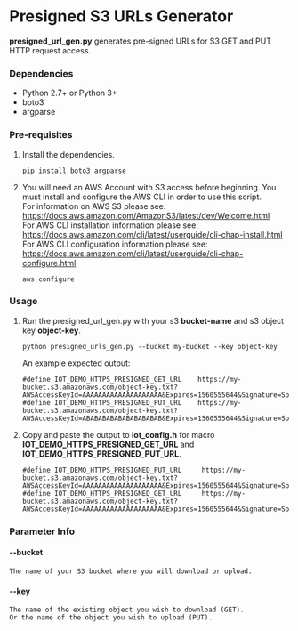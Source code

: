 # Presigned S3 URLs Generator 

**presigned_url_gen.py** generates pre-signed URLs for S3 GET and PUT HTTP request access.  

### Dependencies
* Python 2.7+ or Python 3+
* boto3
* argparse

### Pre-requisites
1. Install the dependencies.  
   ```
   pip install boto3 argparse
   ```

1. You will need an AWS Account with S3 access before beginning. You must install and configure the AWS CLI in order to 
   use this script.  
   For information on AWS S3 please see: https://docs.aws.amazon.com/AmazonS3/latest/dev/Welcome.html  
   For AWS CLI installation information please see: https://docs.aws.amazon.com/cli/latest/userguide/cli-chap-install.html  
   For AWS CLI configuration information please see: https://docs.aws.amazon.com/cli/latest/userguide/cli-chap-configure.html  
   ```
   aws configure
   ```

### Usage
1. Run the presigned_url_gen.py with your s3 **bucket-name** and s3 object key **object-key**.  
   ```
   python presigned_urls_gen.py --bucket my-bucket --key object-key
   ```  
   An example expected output:  
   ```
   #define IOT_DEMO_HTTPS_PRESIGNED_GET_URL    https://my-bucket.s3.amazonaws.com/object-key.txt?AWSAccessKeyId=AAAAAAAAAAAAAAAAAAAA&Expires=1560555644&Signature=SomeHash12345UrlABcdEFgfIjK%3D  
   #define IOT_DEMO_HTTPS_PRESIGNED_PUT_URL    https://my-bucket.s3.amazonaws.com/object-key.txt?AWSAccessKeyId=ABABABABABABABABABAB&Expires=1560555644&Signature=SomeHash12345UrlLMnmOPqrStUvW%3D
   ```
1. Copy and paste the output to **iot_config.h** for macro **IOT_DEMO_HTTPS_PRESIGNED_GET_URL** and **IOT_DEMO_HTTPS_PRESIGNED_PUT_URL**.  
   ```
   #define IOT_DEMO_HTTPS_PRESIGNED_PUT_URL     https://my-bucket.s3.amazonaws.com/object-key.txt?AWSAccessKeyId=AAAAAAAAAAAAAAAAAAAA&Expires=1560555644&Signature=SomeHash12345UrlABcdEFgfIjK%3D
   #define IOT_DEMO_HTTPS_PRESIGNED_GET_URL     https://my-bucket.s3.amazonaws.com/object-key.txt?AWSAccessKeyId=AAAAAAAAAAAAAAAAAAAA&Expires=1560555644&Signature=SomeHash12345UrlABcdEFgfIjK%3D
   ```

### Parameter Info
#### --bucket  
    The name of your S3 bucket where you will download or upload.  
#### --key  
    The name of the existing object you wish to download (GET).  
    Or the name of the object you wish to upload (PUT).  